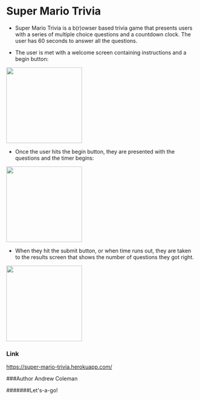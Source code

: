 # Super Mario Trivia
* Super Mario Trivia is a b(r)owser based trivia game that presents users with a series of multiple choice questions and a countdown clock. The user has 60 seconds to answer all the questions.

* The user is met with a welcome screen containing instructions and a begin button:

<img src="https://user-images.githubusercontent.com/25711714/30182634-87e204b6-93e5-11e7-8fbc-2c9919e6f294.png" height="200"/>

* Once the user hits the begin button, they are presented with the questions and the timer begins:

<img src="https://user-images.githubusercontent.com/25711714/30183306-ee51849a-93e7-11e7-9be9-bcd40ed9556f.png" height="200"/>

* When they hit the submit button, or when time runs out, they are taken to the results screen that shows the number of questions they got right.

<img src="https://user-images.githubusercontent.com/25711714/30183237-b1dd9878-93e7-11e7-803b-db5b8e70d090.png" height="200"/>

### Link
https://super-mario-trivia.herokuapp.com/

###Author
Andrew Coleman

#######Let's-a-go!
